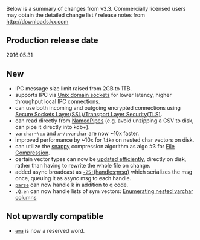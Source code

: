 Below is a summary of changes from v3.3. Commercially licensed users may obtain the detailed change list / release notes from <http://downloads.kx.com>


## Production release date

2016.05.31


## New

-   IPC message size limit raised from 2GB to 1TB.
-   supports IPC via [Unix domain sockets](http://code.kx.com/wiki/Reference/hopen#unix_domain_sockets "wikilink") for lower latency, higher throughput local IPC connections.
-   can use both incoming and outgoing encrypted connections using [Secure Sockets Layer(SSL)/Transport Layer Security(TLS)](http://code.kx.com/wiki/Cookbook/SSL "wikilink").
-   can read directly from [NamedPipes](http://code.kx.com/wiki/Cookbook/NamedPipes "wikilink") (e.g. avoid unzipping a CSV to disk, can pipe it directly into kdb+).
-   `varchar~\:x` and `x~/:varchar` are now ~10x faster.
-   improved performance by ~10x for `like` on nested char vectors on disk.
-   can utilize the [snappy](http://google.github.io/snappy) compression algorithm as algo \#3 for [File Compression](http://code.kx.com/wiki/Cookbook/FileCompression "wikilink").
-   certain vector types can now be [updated efficiently](http://code.kx.com/wiki/Reference/AtSymbol#.40_.28index.2Fapply.29 "wikilink"), directly on disk, rather than having to rewrite the whole file on change.
-   added async broadcast as [`-25!`(handles;msg)](http://code.kx.com/wiki/Reference/BangSymbolInternalFunction#.E2.88.9225.21x "wikilink") which serializes the msg once, queuing it as async msg to each handle.
-   [`parse`](http://code.kx.com/wiki/Reference/parse "wikilink") can now handle k in addition to q code.
-   `.Q.en` can now handle lists of sym vectors: [Enumerating nested varchar columns](http://code.kx.com/wiki/Cookbook/SplayedTables#Enumerating_nested_varchar_columns_in_a_table "wikilink")

## Not upwardly compatible

-   [`ema`](http://code.kx.com/wiki/Reference/ema) is now a reserved word.

